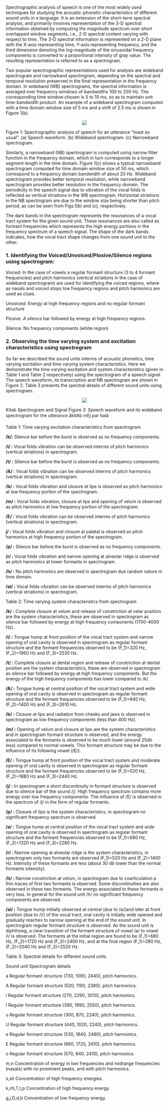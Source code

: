 Spectrographic analysis of speech is one of the most widely used techniques for studying the acoustic-phonetic characteristics of different sound units in a language. It is an extension of the short-term spectral analysis, and primarily involves representation of the 3-D spectral information obtained by computing the magnitude spectrum over short overlapped window segments, i.e., 2-D spectral content varying with respect to time. The 3-D spectral information is represented on a 2-D plane with the X-axis representing time, Y-axis representing frequency, and the third dimension denoting the log-magnitude of the sinusoidal frequency components is converted to a proportional intensity of gray value. The resulting representation is referred to as a spectrogram.

Two popular spectrographic representations used for analysis are wideband spectrogram and narrowband spectrogram, depending on the spectral and temporal resolution preserved in the final representation in the frequency domain. In wideband (WB) spectrograms, the spectral information is averaged over frequency windows of bandwidths 100 to 200 Hz. The corresponding time window chosen is 5 to 10 ms, so as to maintain unit time-bandwidth product. An example of a wideband spectrogram computed with a time domain window size of 5 ms and a shift of 2.5 ms is shown in Figure 1(b).
<center><img src="images/wbnb.png"  > <br></p> </center>
Figure 1: Spectrographic analysis of speech for an utterance "toast as usual". (a) Speech waveform. (b) Wideband spectrogram. (c) Narrowband spectrogram.

Similarly, a narrowband (NB) spectrogram is computed using narrow filter function in the frequency domain, which in turn corresponds to a longer segment length in the time domain. Figure 1(c) shows a typical narrowband spectrogram computed for time domain window size of 50 ms, which correspond to a frequency domain bandwidth of about 20 Hz. Wideband spectrogram provides better temporal resolution, while narrowband spectrogram provides better resolution in the frequency domain. The periodicity in the speech signal due to vibration of the vocal folds is reflected as vertical striations in the WB spectrogram. Horizontal striations in the NB spectrogram are due to the window size being shorter than pitch period, as can be seen from Figs.1(b) and (c), respectively.

The dark bands in the spectrogram represents the resonances of a vocal tract system for the given sound unit. These resonances are also called as formant frequencies which represents the high energy portions in the frequency spectrum of a speech signal. The shape of the dark bands indicates, how the vocal tract shape changes from one sound unit to the other.
### 1. Identifying the Voiced/Unvoiced/Plosive/Silence regions using spectrogram:

   Voiced: In the case of vowels a regular formant structure (3 to 4 formant frequencies) and pitch harmonics (vertical striations in the case of wideband spectrogram) are used for identifying the voiced regions, where as nasals and voiced stops low frequency regions and pitch harmonics are used as clues.

   Unvoiced: Energy at high frequency regions and no regular formant structure

   Plosive: A silence bar followed by energy at high frequency regions.

   Silence: No frequency components (white region)

### 2. Observing the time varying system and excitation characteristics using spectrogram

So far we described the sound units interms of acoustic phonetics, time varying excitation and time varying system characteristics. Here we demonstrate the time varying excitation and system characteristics (given in Table 1 and Table 2 respectively) using the spectrogram of a speech signal. The speech waveform, its transcription and NB spectrogram are shown in Figure 2. Table 3 presents the spectral details of different sound units using spectrogram.

<center><img src="images/kitab-signalspectrogram.png"  > <br></p> </center>

Kitab Spectrogram and Signal
Figure 2: Speech waveform and its wideband spectrogram for the utterance âkitAb mEj par haiâ



 

Table 1: Time varying excitation characteristics from spectrogram

**/k/:** Silence bar before the burst is observed as no frequency components.

**/i/ :** Vocal folds vibration can be observed interms of pitch harmonics (vertical striations) in spectrogram.

**/t/ :** Silence bar before the burst is observed as no frequency components.
 
**/A/ :** Vocal folds vibration can be observed interms of pitch harmonics (vertical striations) in spectrogram.

**/b/ :** Vocal folds vibration and closure at lips is observed as pitch harmonics at low frequency portion of the spectrogram.

**/m/ :** Vocal folds vibration, closure at lips and opening of velum is observed as pitch harmonics at low frequency portion of the spectrogram.

**/E/ :** Vocal folds vibration can be observed interms of pitch harmonics (vertical striations) in spectrogram.

**j/ :** Vocal folds vibration and closure at palatal is observed as pitch harmonics at high frequency portion of the spectrogram.

**/p/ :**  Silence bar before the burst is observed as no frequency components.

**/r/ :** Vocal folds vibration and narrow opening at alveolar ridge is observed as pitch harmonics at lower formants in spectrogram.

**/h/ :** No pitch harmonics are observed in spectrogram due random nature in time domain.

**/ai/ :** Vocal folds vibration can be observed interms of pitch harmonics (vertical striations) in spectrogram.


Table 2: Time varying system characteristics from spectrogram

**/k/ :** Complete closure at velum and release of constriction at velar position are the system characteristics, these are observed in spectrogram as silence bar followed by energy at high frequency components (1700-4000 Hz).

**/i/ :** Tongue hump at front position of the vocal tract system and narrow opening of oral cavity is observed in spectrogram as regular formant structure and the formant frequencies observed to be \(F_1\)=320 Hz,\(F_2\)=1960 Hz and \(F_3\)=2530 Hz.

**/t/ :** Complete closure at dental region and release of constriction at dental position are the system characteristics, these are observed in spectrogram as silence bar followed by energy at high frequency components. But the energy of the high frequency components has lower compared to /k/.

**/A/ :** Tongue hump at central position of the vocal tract system and wide opening of oral cavity is observed in spectrogram as regular formant structure and the formant frequencies observed to be \(F_1\)=640 Hz,\(F_2\)=1400 Hz and \(F_3\)=2610 Hz.

**/b/ :** Closure at lips and radiation from cheeks and jaws is observed in spectrogram as low frequency components (less than 400 Hz).

**/m/ :** Opening of velum and closure at lips are the system characteristics and in spectrogram formant structure is observed, and the energy associated to the formants is observed to be much lower (around 25db less) compared to normal vowels. This formant structure may be due to the influence of its following vowel (/E/).

**/E/ :** Tongue hump at front position of the vocal tract system and moderate opening of oral cavity is observed in spectrogram as regular formant structure and the formant frequencies observed to be \(F_1\)=520 Hz,\(F_2\)=1880 Hz and \(F_3\)=2440 Hz.

**/j/ :** In spectrogram a short discontinuity in formant structure is observed due to silence bar of the sound /j/. High frequency spectrum contains more energy over low frequency components. The influence of /E/ is observed in the spectrum of /j/ in the form of regular formants.

**/p/ :** Closure of lips is the system characteristics, in spectrogram no significant frequency spectrum is observed.

**/a/ :** Tongue hump at central position of the vocal tract system and wide opening of oral cavity is observed in spectrogram as regular formant structure and the formant frequencies observed to be \(F_1\)=680 Hz,\(F_2\)=1320 Hz and \(F_3\)=2280 Hz.

**/r/ :** Narrow opening at alveolar ridge is the system characteristics, in spectrogram only two formants are observed \(F_1\)=520 Hz and \(F_2\)=1400 Hz. Intensity of these formants are less (about 30 db lower than the normal formants intensity).

**/h/ :** Narrow constriction at velum, in spectrogram due to coarticulation a thin traces of first two formants is observed. Some discontinuities are also observed in these two formants. The energy associated to these formants is very less. In general for the sound unit /h/ no significant frequency components are observed.

**/ai/ :** Tongue hump initially observed at central (due to /a/)and later at front position (due to /i/) of the vocal tract, oral cavity is initially wide opened and gradually reaches to narrow opening at the end of the sound unit. In spectrogram regular formant structure is observed. As the sound unit is diphthong, a clear transition of the formant structure of vowel /a/ to vowel /i/ is observed. The formants at the initial region are found to be \(F_1\)=680 Hz, \(F_2\)=1720 Hz and \(F_3\)=2400 Hz, and at the final region \(F_1\)=280 Hz, \(F_2\)=2040 Hz and \(F_3\)=2520 Hz.


Table 3: Spectral details for different sound units

Sound unit 	Spectrogram details

a 	Regular formant structure (730, 1090, 2440), pitch harmonics.

A 	Regular formant structure (520, 1190, 2390), pitch harmonics.

i 	Regular formant structure (270, 2290, 3010), pitch harmonics.

I  Regular formant structure (390, 1990, 2550), pitch harmonics.

u 	Regular formant structure (300, 870, 2240), pitch harmonics.

U 	Regular formant structure (440, 1020, 2240), pitch harmonics.

e 	Regular formant structure (530, 1840, 2480), pitch harmonics.

E 	Regular formant structure (660, 1720, 2410), pitch harmonics.

o 	Regular formant structure (570, 840, 2410), pitch harmonics.

m,n 	Concentration of energy in low frequencies and midrange frequencies (nasals) with no prominent peaks, and with pitch harmonics.

s,sh 	Concentration of high frequency energies.

k,ch,T,t,p 	Concentration of high frequency energy.

g,j,D,d,b 	Concentration of low frequency energy.


